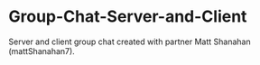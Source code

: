 # Group-Chat-Server-and-Client
Server and client group chat created with partner Matt Shanahan (mattShanahan7).
